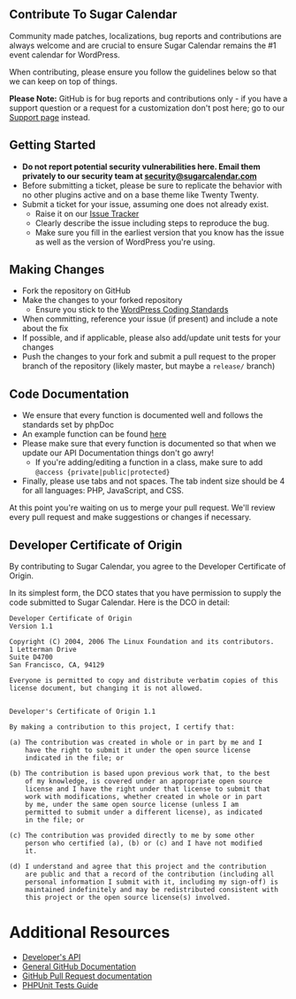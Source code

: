 ## Contribute To Sugar Calendar

Community made patches, localizations, bug reports and contributions are always welcome and are crucial to ensure Sugar Calendar remains the #1 event calendar for WordPress.

When contributing, please ensure you follow the guidelines below so that we can keep on top of things.

__Please Note:__ GitHub is for bug reports and contributions only - if you have a support question or a request for a customization don't post here; go to our [Support page](https://sugarcalendar.com/support/) instead.

## Getting Started

* __Do not report potential security vulnerabilities here. Email them privately to our security team at [security@sugarcalendar.com](mailto:security@sugarcalendar.com)__
* Before submitting a ticket, please be sure to replicate the behavior with no other plugins active and on a base theme like Twenty Twenty.
* Submit a ticket for your issue, assuming one does not already exist.
	* Raise it on our [Issue Tracker](https://github.com/sugarcalendar/lite/issues)
	* Clearly describe the issue including steps to reproduce the bug.
	* Make sure you fill in the earliest version that you know has the issue as well as the version of WordPress you're using.

## Making Changes

* Fork the repository on GitHub
* Make the changes to your forked repository
	* Ensure you stick to the [WordPress Coding Standards](https://codex.wordpress.org/WordPress_Coding_Standards)
* When committing, reference your issue (if present) and include a note about the fix
* If possible, and if applicable, please also add/update unit tests for your changes
* Push the changes to your fork and submit a pull request to the proper branch of the repository (likely master, but maybe a `release/` branch)

## Code Documentation

* We ensure that every function is documented well and follows the standards set by phpDoc
* An example function can be found [here](https://github.com/sugarcalendar/lite/blob/master/sugar-event-calendar/includes/events/functions.php#L138)
* Please make sure that every function is documented so that when we update our API Documentation things don't go awry!
	* If you're adding/editing a function in a class, make sure to add `@access {private|public|protected}`
* Finally, please use tabs and not spaces. The tab indent size should be 4 for all languages: PHP, JavaScript, and CSS.

At this point you're waiting on us to merge your pull request. We'll review every pull request and make suggestions or changes if necessary.

## Developer Certificate of Origin
By contributing to Sugar Calendar, you agree to the Developer Certificate of Origin.

In its simplest form, the DCO states that you have permission to supply the code submitted to Sugar Calendar. Here is the DCO in detail:
```
Developer Certificate of Origin
Version 1.1

Copyright (C) 2004, 2006 The Linux Foundation and its contributors.
1 Letterman Drive
Suite D4700
San Francisco, CA, 94129

Everyone is permitted to copy and distribute verbatim copies of this
license document, but changing it is not allowed.


Developer's Certificate of Origin 1.1

By making a contribution to this project, I certify that:

(a) The contribution was created in whole or in part by me and I
    have the right to submit it under the open source license
    indicated in the file; or

(b) The contribution is based upon previous work that, to the best
    of my knowledge, is covered under an appropriate open source
    license and I have the right under that license to submit that
    work with modifications, whether created in whole or in part
    by me, under the same open source license (unless I am
    permitted to submit under a different license), as indicated
    in the file; or

(c) The contribution was provided directly to me by some other
    person who certified (a), (b) or (c) and I have not modified
    it.

(d) I understand and agree that this project and the contribution
    are public and that a record of the contribution (including all
    personal information I submit with it, including my sign-off) is
    maintained indefinitely and may be redistributed consistent with
    this project or the open source license(s) involved.
```

# Additional Resources
* [Developer's API](https://sugarcalendar.com/docs/developers/)
* [General GitHub Documentation](https://help.github.com/)
* [GitHub Pull Request documentation](https://help.github.com/en/github/collaborating-with-issues-and-pull-requests/about-pull-requests)
* [PHPUnit Tests Guide](https://phpunit.de/manual/current/en/writing-tests-for-phpunit.html)
